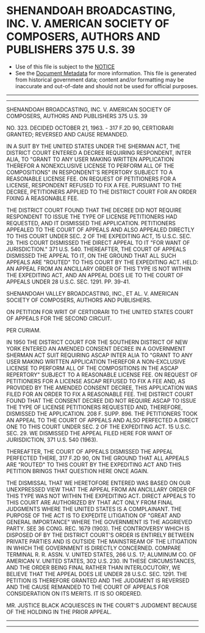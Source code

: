 ---
---

# SHENANDOAH BROADCASTING, INC. V. AMERICAN SOCIETY OF COMPOSERS, AUTHORS AND PUBLISHERS 375 U.S. 39

* Use of this file is subject to the [NOTICE](https://github.com/publicdocs/notice/blob/master/NOTICE)
* See the [Document Metadata](../../../) for more information.
  This file is generated from historical government data; content and/or formatting may be inaccurate and out-of-date and should not be used for official purposes.

----------
----------

SHENANDOAH BROADCASTING, INC. V. AMERICAN SOCIETY OF COMPOSERS, AUTHORS AND PUBLISHERS 375 U.S. 39

NO. 323.  DECIDED OCTOBER 21, 1963.  - 317 F.2D 90, CERTIORARI GRANTED; REVERSED AND CAUSE REMANDED.

IN A SUIT BY THE UNITED STATES UNDER THE SHERMAN ACT, THE DISTRICT COURT ENTERED A DECREE REQUIRING RESPONDENT, INTER ALIA, TO "GRANT TO ANY USER MAKING WRITTEN APPLICATION THEREFOR A NONEXCLUSIVE LICENSE TO PERFORM ALL OF THE COMPOSITIONS" IN RESPONDENT'S REPERTORY SUBJECT TO A REASONABLE LICENSE FEE.  ON REQUEST OF PETITIONERS FOR A LICENSE, RESPONDENT REFUSED TO FIX A FEE.  PURSUANT TO THE DECREE, PETITIONERS APPLIED TO THE DISTRICT COURT FOR AN ORDER FIXING A REASONABLE FEE.

THE DISTRICT COURT FOUND THAT THE DECREE DID NOT REQUIRE RESPONDENT TO ISSUE THE TYPE OF LICENSE PETITIONERS HAD REQUESTED, AND IT DISMISSED THE APPLICATION.  PETITIONERS APPEALED TO THE COURT OF APPEALS AND ALSO APPEALED DIRECTLY TO THIS COURT UNDER SEC. 2 OF THE EXPEDITING ACT, 15 U.S.C. SEC. 29.  THIS COURT DISMISSED THE DIRECT APPEAL TO IT "FOR WANT OF JURISDICTION."  371 U.S. 540.  THEREAFTER, THE COURT OF APPEALS DISMISSED THE APPEAL TO IT, ON THE GROUND THAT ALL SUCH APPEALS ARE "ROUTED" TO THIS COURT BY THE EXPEDITING ACT.  HELD:  AN APPEAL FROM AN ANCILLARY ORDER OF THIS TYPE IS NOT WITHIN THE EXPEDITING ACT, AND AN APPEAL DOES LIE TO THE COURT OF APPEALS UNDER 28 U.S.C. SEC. 1291.  PP. 39-41.

SHENANDOAH VALLEY BROADCASTING, INC., ET AL. V. AMERICAN SOCIETY OF COMPOSERS, AUTHORS AND PUBLISHERS.

ON PETITION FOR WRIT OF CERTIORARI TO THE UNITED STATES COURT OF APPEALS FOR THE SECOND CIRCUIT.

PER CURIAM.

IN 1950 THE DISTRICT COURT FOR THE SOUTHERN DISTRICT OF NEW YORK ENTERED AN AMENDED CONSENT DECREE IN A GOVERNMENT SHERMAN ACT SUIT REQUIRING ASCAP INTER ALIA TO "GRANT TO ANY USER MAKING WRITTEN APPLICATION THEREFOR A NON-EXCLUSIVE LICENSE TO PERFORM ALL OF THE COMPOSITIONS IN THE ASCAP REPERTORY" SUBJECT TO A REASONABLE LICENSE FEE.  ON REQUEST OF PETITIONERS FOR A LICENSE ASCAP REFUSED TO FIX A FEE AND, AS PROVIDED BY THE AMENDED CONSENT DECREE, THIS APPLICATION WAS FILED FOR AN ORDER TO FIX A REASONABLE FEE.  THE DISTRICT COURT FOUND THAT THE CONSENT DECREE DID NOT REQUIRE ASCAP TO ISSUE THE TYPE OF LICENSE PETITIONERS REQUESTED AND, THEREFORE, DISMISSED THE APPLICATION.  208 F. SUPP. 896.  THE PETITIONERS TOOK AN APPEAL TO THE COURT OF APPEALS AND ALSO PERFECTED A DIRECT ONE TO THIS COURT UNDER SEC. 2 OF THE EXPEDITING ACT.  15 U.S.C. SEC. 29.  WE DISMISSED THE APPEAL FILED HERE FOR WANT OF JURISDICTION, 371 U.S. 540 (1963).

THEREAFTER, THE COURT OF APPEALS DISMISSED THE APPEAL PERFECTED THERE, 317 F.2D 90, ON THE GROUND THAT ALL APPEALS ARE "ROUTED" TO THIS COURT BY THE EXPEDITING ACT AND THIS PETITION BRINGS THAT QUESTION HERE ONCE AGAIN.

THE DISMISSAL THAT WE HERETOFORE ENTERED WAS BASED ON OUR UNEXPRESSED VIEW THAT THE APPEAL FROM AN ANCILLARY ORDER OF THIS TYPE WAS NOT WITHIN THE EXPEDITING ACT.  DIRECT APPEALS TO THIS COURT ARE AUTHORIZED BY THAT ACT ONLY FROM FINAL JUDGMENTS WHERE THE UNITED STATES IS A COMPLAINANT.  THE PURPOSE OF THE ACT IS TO EXPEDITE LITIGATION OF "GREAT AND GENERAL IMPORTANCE" WHERE THE GOVERNMENT IS THE AGGRIEVED PARTY.  SEE 36 CONG. REC. 1679 (1903).  THE CONTROVERSY WHICH IS DISPOSED OF BY THE DISTRICT COURT'S ORDER IS ENTIRELY BETWEEN PRIVATE PARTIES AND IS OUTSIDE THE MAINSTREAM OF THE LITIGATION IN WHICH THE GOVERNMENT IS DIRECTLY CONCERNED.  COMPARE TERMINAL R. R. ASSN. V. UNITED STATES, 266 U.S. 17; ALUMINUM CO. OF AMERICAN V. UNITED STATES, 302 U.S. 230.  IN THESE CIRCUMSTANCES, AND THE ORDER BEING FINAL RATHER THAN INTERLOCUTORY, WE BELIEVE THAT THE APPEAL DOES LIE UNDER 28 U.S.C. SEC. 1291.  THE PETITION IS THEREFORE GRANTED AND THE JUDGMENT IS REVERSED AND THE CAUSE REMANDED TO THE COURT OF APPEALS FOR CONSIDERATION ON ITS MERITS.  IT IS SO ORDERED.

MR. JUSTICE BLACK ACQUIESCES IN THE COURT'S JUDGMENT BECAUSE OF THE HOLDING IN THE PRIOR APPEAL.


----------
----------

